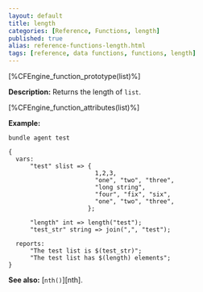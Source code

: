 ```yaml
---
layout: default
title: length
categories: [Reference, Functions, length]
published: true
alias: reference-functions-length.html
tags: [reference, data functions, functions, length]
---
```


[%CFEngine_function_prototype(list)%]

**Description:** Returns the length of `list`.

[%CFEngine_function_attributes(list)%]

**Example:**

```cf3
bundle agent test

{
  vars:
      "test" slist => {
                        1,2,3,
                        "one", "two", "three",
                        "long string",
                        "four", "fix", "six",
                        "one", "two", "three",
                      };

      "length" int => length("test");
      "test_str" string => join(",", "test");

  reports:
      "The test list is $(test_str)";
      "The test list has $(length) elements";
}
```

**See also:** [`nth()`][nth].
